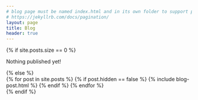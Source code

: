 ```yaml
---
# blog page must be named index.html and in its own folder to support pagination
# https://jekyllrb.com/docs/pagination/
layout: page
title: Blog
header: true
---
```

<section class="list">
	{% if site.posts.size == 0 %}
		<p class="text-center">Nothing published yet!</p>
	{% else %}
		<div class="row">
		{% for post in site.posts %}
			{% if post.hidden == false %}
				{% include blog-post.html %}
			{% endif %}
		{% endfor %}
		</div>
	{% endif %}
</section>
